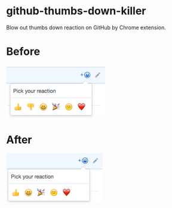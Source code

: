 # github-thumbs-down-killer
Blow out thumbs down reaction on GitHub by Chrome extension.

# Before
![before](docs/before.png)
# After
![after](docs/after.png)
